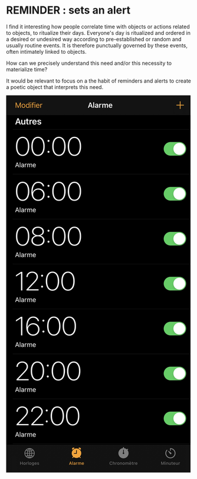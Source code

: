 # REMINDER : sets an alert

I find it interesting how people correlate time with objects or actions related to objects, to ritualize their days. Everyone's day is ritualized and ordered in a desired or undesired way according to pre-established or random and usually routine events. 
It is therefore punctually governed by these events, often intimately linked to objects. 

How can we precisely understand this need and/or this necessity to materialize time? 

It would be relevant to focus on a the habit of reminders and alerts to create a poetic object that interprets this need.

![boat Schedule](image/TITO.jpg)